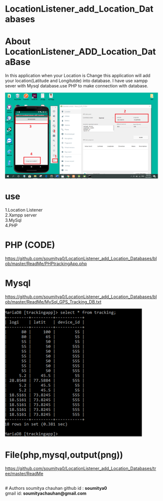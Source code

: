 # LocationListener_add_Location_Databases


# About LocationListener_ADD_Location_DataBase
In this application  when your Location is Change this application will add your location(Latitude and Longitutde) into database. I have use xampp sever with Mysql database.use PHP to make connection with database.


![alt text](https://github.com/soumitya0/LocationListener_add_Location_Databases/blob/master/ReadMe/GPS_TRACKING_DB.png)<br>


# use 
1.Location Listener <br>
2.Xampp server<br>
3.MySql<br>
4.PHP<br>

# PHP (CODE)
https://github.com/soumitya0/LocationListener_add_Location_Databases/blob/master/ReadMe/PHPtrackingApp.php

# Mysql

https://github.com/soumitya0/LocationListener_add_Location_Databases/blob/master/ReadMe/MySql_GPS_Tracking_DB.txt


![alt text](https://github.com/soumitya0/LocationListener_add_Location_Databases/blob/master/ReadMe/mysqldatabasetrackingapp.PNG)<br>

# File(php,mysql,output(png))

https://github.com/soumitya0/LocationListener_add_Location_Databases/tree/master/ReadMe<br>

<br>
# Authors
 soumitya chauhan  
 github id : <b>soumitya0</b><br>
 gmail id: <b>soumityachauhan@gmail.com<b></br>
